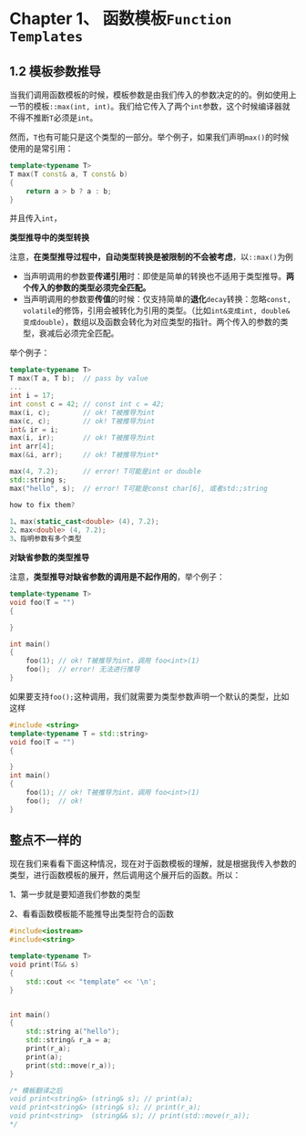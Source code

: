 # Chapter 1、 函数模板```Function Templates```

## 1.2 模板参数推导

当我们调用函数模板的时候，模板参数是由我们传入的参数决定的的。例如使用上一节的模板```::max(int, int)```。我们给它传入了两个```int```参数，这个时候编译器就不得不推断```T```必须是```int```。

然而，```T```也有可能只是这个类型的一部分。举个例子，如果我们声明```max()```的时候使用的是常引用：

```c++
template<typename T>
T max(T const& a, T const& b)
{
	return a > b ? a : b;
}
```

并且传入```int```，

**类型推导中的类型转换**

注意，**在类型推导过程中，自动类型转换是被限制的不会被考虑**，以```::max()```为例

- 当声明调用的参数要**传递引用**时：即使是简单的转换也不适用于类型推导。**两个传入的参数的类型必须完全匹配。**
- 当声明调用的参数要**传值**的时候：仅支持简单的**退化**```decay```转换：忽略```const, volatile```的修饰，引用会被转化为引用的类型。（比如```int&变成int, double& 变成double```），数组以及函数会转化为对应类型的指针。两个传入的参数的类型，衰减后必须完全匹配。

举个例子：

```c++
template<typename T>
T max(T a, T b);  // pass by value
...
int i = 17;
int const c = 42; // const int c = 42;
max(i, c);        // ok! T被推导为int
max(c, c);        // ok! T被推导为int
int& ir = i;   
max(i, ir);       // ok! T被推导为int
int arr[4];
max(&i, arr);     // ok! T被推导为int*

max(4, 7.2);      // error! T可能是int or double
std::string s;
max("hello", s);  // error! T可能是const char[6], 或者std:;string

how to fix them?
    
1、max(static_cast<double> (4), 7.2);
2、max<double> (4, 7.2);
3、指明参数有多个类型
```

**对缺省参数的类型推导**

注意，**类型推导对缺省参数的调用是不起作用的**，举个例子：

```c++
template<typename T>
void foo(T = "")
{

}

int main()
{
	foo(1); // ok! T被推导为int，调用 foo<int>(1)
	foo();  // error! 无法进行推导
}
```

如果要支持```foo();```这种调用，我们就需要为类型参数声明一个默认的类型，比如这样

```c++
#include <string>
template<typename T = std::string>
void foo(T = "")
{

}
int main()
{
	foo(1); // ok! T被推导为int，调用 foo<int>(1)
	foo();  // ok! 
}
```

## 整点不一样的

现在我们来看看下面这种情况，现在对于函数模板的理解，就是根据我传入参数的类型，进行函数模板的展开，然后调用这个展开后的函数。所以：

1、第一步就是要知道我们参数的类型

2、看看函数模板能不能推导出类型符合的函数

```c++
#include<iostream>
#include<string>

template<typename T>
void print(T&& s)
{
 	std::cout << "template" << '\n';
}


int main()
{
	std::string a("hello");
  	std::string& r_a = a;
  	print(r_a);
    print(a);
  	print(std::move(r_a));
}

/* 模板翻译之后
void print<string&> (string& s); // print(a);
void print<string&> (string& s); // print(r_a);
void print<string>  (string&& s); // print(std::move(r_a));
*/
```





